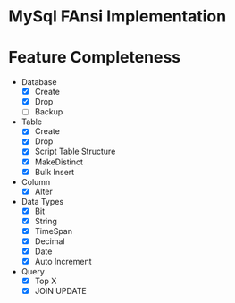 # MySql FAnsi Implementation

# Feature Completeness


- Database
  - [X] Create
  - [X] Drop
  - [ ] Backup

- Table  
  - [X] Create
  - [X] Drop
  - [X] Script Table Structure
  - [X] MakeDistinct
  - [X] Bulk Insert

- Column
  - [X] Alter
  
- Data Types
  - [X] Bit
  - [X] String
  - [X] TimeSpan
  - [X] Decimal
  - [X] Date
  - [X] Auto Increment

- Query
  - [X] Top X
  - [X] JOIN UPDATE